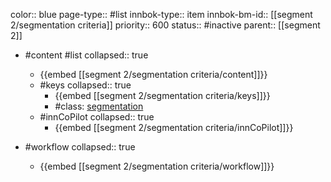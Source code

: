color:: blue
page-type:: #list
innbok-type:: item
innbok-bm-id:: [[segment 2/segmentation criteria]]
priority:: 600
status:: #inactive
parent:: [[segment 2]]

- #content #list
  collapsed:: true
	- {{embed [[segment 2/segmentation criteria/content]]}}
  - #keys
    collapsed:: true
	  - {{embed [[segment 2/segmentation criteria/keys]]}}
	  - #class: [segmentation](https://go.innbok.com/#/page/innBoK%2Fclass%2Fsegmentation)
  - #innCoPilot
    collapsed:: true
	  - {{embed [[segment 2/segmentation criteria/innCoPilot]]}}

- #workflow
  collapsed:: true
	- {{embed [[segment 2/segmentation criteria/workflow]]}}

